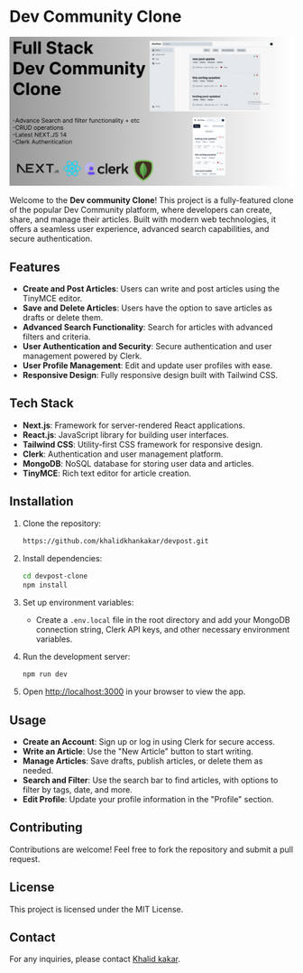 # Dev Community Clone

<img src='./cover page.png'>

Welcome to the **Dev community Clone**! This project is a fully-featured clone of the popular Dev Community platform, where developers can create, share, and manage their articles. Built with modern web technologies, it offers a seamless user experience, advanced search capabilities, and secure authentication.

## Features

- **Create and Post Articles**: Users can write and post articles using the TinyMCE editor.
- **Save and Delete Articles**: Users have the option to save articles as drafts or delete them.
- **Advanced Search Functionality**: Search for articles with advanced filters and criteria.
- **User Authentication and Security**: Secure authentication and user management powered by Clerk.
- **User Profile Management**: Edit and update user profiles with ease.
- **Responsive Design**: Fully responsive design built with Tailwind CSS.

## Tech Stack

- **Next.js**: Framework for server-rendered React applications.
- **React.js**: JavaScript library for building user interfaces.
- **Tailwind CSS**: Utility-first CSS framework for responsive design.
- **Clerk**: Authentication and user management platform.
- **MongoDB**: NoSQL database for storing user data and articles.
- **TinyMCE**: Rich text editor for article creation.

## Installation

1. Clone the repository:
    ```bash
   https://github.com/khalidkhankakar/devpost.git
    ```
2. Install dependencies:
    ```bash
    cd devpost-clone
    npm install
    ```
3. Set up environment variables:
    - Create a `.env.local` file in the root directory and add your MongoDB connection string, Clerk API keys, and other necessary environment variables.

4. Run the development server:
    ```bash
    npm run dev
    ```
5. Open [http://localhost:3000](http://localhost:3000) in your browser to view the app.

## Usage

- **Create an Account**: Sign up or log in using Clerk for secure access.
- **Write an Article**: Use the "New Article" button to start writing.
- **Manage Articles**: Save drafts, publish articles, or delete them as needed.
- **Search and Filter**: Use the search bar to find articles, with options to filter by tags, date, and more.
- **Edit Profile**: Update your profile information in the "Profile" section.

## Contributing

Contributions are welcome! Feel free to fork the repository and submit a pull request.

## License

This project is licensed under the MIT License.

## Contact

For any inquiries, please contact [Khalid kakar](mailto:khalidkhankakar2468@gmail.com).

